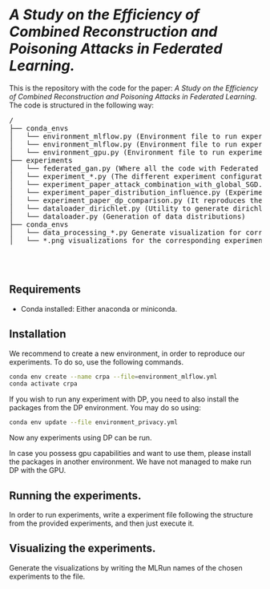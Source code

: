 # *A Study on the Efficiency of Combined Reconstruction and Poisoning Attacks in Federated Learning.*

This is the repository with the code for the paper: *A Study on the Efficiency of Combined Reconstruction and Poisoning Attacks in Federated Learning.* The code is structured in the following way:

<pre>
/
├── conda_envs
│   └── environment_mlflow.py (Environment file to run experiments)
│   └── environment_mlflow.py (Environment file to run experiments with DP.)
│   └── environment_gpu.py (Environment file to run experiments with GPU support. Incompatible with DP.)
├── experiments
│   └── federated_gan.py (Where all the code with Federated Learning and attacks is present.)
│   └── experiment_*.py (The different experiment configurations.)
│   └── experiment_paper_attack_combination_with_global_SGD.py (It reproduces the 10x10 matrix of class reconstructed-class poisoned attack)
│   └── experiment_paper_distribution_influence.py (Experiment to check how data distributions affects attacks.)
│   └── experiment_paper_dp_comparison.py (It reproduces the attack with DP applied)
│   └── dataloader_dirichlet.py (Utility to generate dirichlet distributions)
│   └── dataloader.py (Generation of data distributions)
├── conda_envs
│   └── data_processing_*.py Generate visualization for corresponding experiment
│   └── *.png visualizations for the corresponding experiment



</pre>

## Requirements

- Conda installed: Either anaconda or miniconda.

## Installation

We recommend to create a new environment, in order to reproduce our experiments. To do so, use the following commands.

```sh
conda env create --name crpa --file=environment_mlflow.yml
conda activate crpa
```

If you wish to run any experiment with DP, you need to also install the packages from the DP environment. You may do so using:

```sh
conda env update --file environment_privacy.yml
```

Now any experiments using DP can be run.

In case you possess gpu capabilities and want to use them, please install the packages in another environment. We have not managed to make run DP with the GPU.


## Running the experiments.

In order to run experiments, write a experiment file following the structure from the provided experiments, and then just execute it.

## Visualizing the experiments.

Generate the visualizations by writing the MLRun names of the chosen experiments to the file.